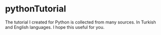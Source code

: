 # pythonTutorial
The tutorial I created for Python is collected from many sources. In Turkish and English languages. I hope this useful for you.

